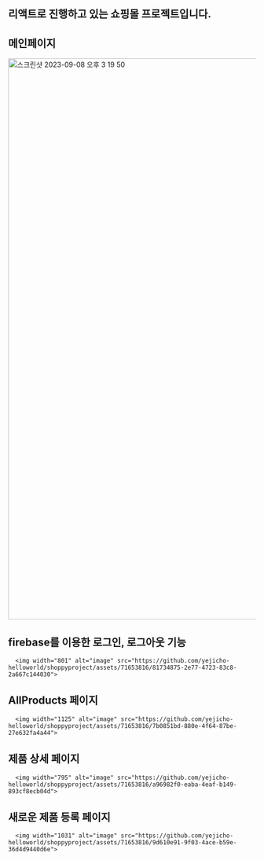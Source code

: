 ## 리액트로 진행하고 있는 쇼핑몰 프로젝트입니다.

## 메인페이지
<img width="1142" alt="스크린샷 2023-09-08 오후 3 19 50" src="https://github.com/yejicho-helloworld/shoppyproject/assets/71653816/13b9504c-4f25-40e1-bf15-a9545809b958">


## firebase를 이용한 로그인, 로그아웃 기능
      <img width="801" alt="image" src="https://github.com/yejicho-helloworld/shoppyproject/assets/71653816/81734875-2e77-4723-83c8-2a667c144030">

 
## AllProducts 페이지
      <img width="1125" alt="image" src="https://github.com/yejicho-helloworld/shoppyproject/assets/71653816/7b0851bd-880e-4f64-87be-27e632fa4a44">



## 제품 상세 페이지
      <img width="795" alt="image" src="https://github.com/yejicho-helloworld/shoppyproject/assets/71653816/a96982f0-eaba-4eaf-b149-893cf8ecb04d">



## 새로운 제품 등록 페이지
      <img width="1031" alt="image" src="https://github.com/yejicho-helloworld/shoppyproject/assets/71653816/9d610e91-9f03-4ace-b59e-36d4d9440d6e">


